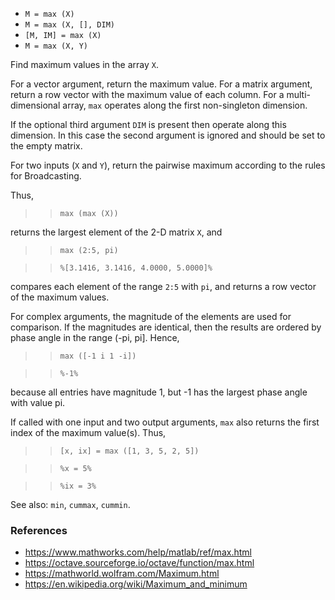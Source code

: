 - `M = max (X)`
- `M = max (X, [], DIM)`
- `[M, IM] = max (X)`
- `M = max (X, Y)`

Find maximum values in the array `X`.

For a vector argument, return the maximum value. For a matrix argument, return
a row vector with the maximum value of each column. For a multi-dimensional
array, `max` operates along the first non-singleton dimension.

If the optional third argument `DIM` is present then operate along this
dimension. In this case the second argument is ignored and should be set to the
empty matrix.

For two inputs (`X` and `Y`), return the pairwise maximum according to the
rules for Broadcasting.

Thus,

> > `max (max (X))`

returns the largest element of the 2-D matrix `X`, and

> > `max (2:5, pi)`

> > `%[3.1416, 3.1416, 4.0000, 5.0000]%`

compares each element of the range `2:5` with `pi`, and returns a row vector of
the maximum values.

For complex arguments, the magnitude of the elements are used for comparison.
If the magnitudes are identical, then the results are ordered by phase angle in
the range (-pi, pi]. Hence,

> > `max ([-1 i 1 -i])`

> > `%-1%`

because all entries have magnitude 1, but -1 has the largest phase angle with
value pi.

If called with one input and two output arguments, `max` also returns the first
index of the maximum value(s). Thus,

> > `[x, ix] = max ([1, 3, 5, 2, 5])`

> > `%x = 5%`

> > `%ix = 3%`

See also: `min`, `cummax`, `cummin`.

### References

- https://www.mathworks.com/help/matlab/ref/max.html
- https://octave.sourceforge.io/octave/function/max.html
- https://mathworld.wolfram.com/Maximum.html
- https://en.wikipedia.org/wiki/Maximum_and_minimum
